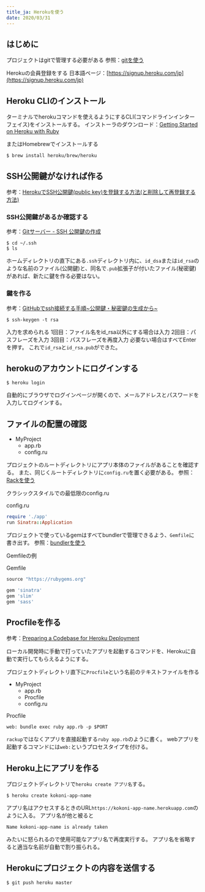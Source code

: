 ```yaml
---
title_ja: Herokuを使う
date: 2020/03/31
---
```

## はじめに
プロジェクトはgitで管理する必要がある
参照：[gitを使う](git)

Herokuの会員登録をする
日本語ページ：[https://signup.heroku.com/jp](https://signup.heroku.com/jp)

## Heroku CLIのインストール
ターミナルでherokuコマンドを使えるようにするCLI(コマンドラインインターフェイス)をインストールする。
インストーラのダウンロード：[Getting Started on Heroku with Ruby](https://devcenter.heroku.com/articles/getting-started-with-ruby#set-up)

またはHomebrewでインストールする

``` shell
$ brew install heroku/brew/heroku
```

## SSH公開鍵がなければ作る
参考：[HerokuでSSH公開鍵(public key)を登録する方法(と削除して再登録する方法)](http://blog.infinity-dimensions.com/2012/02/heroku-public-key-add.html)

### SSH公開鍵があるか確認する
参考：[Gitサーバー - SSH 公開鍵の作成](https://git-scm.com/book/ja/v2/Git%E3%82%B5%E3%83%BC%E3%83%90%E3%83%BC-SSH-%E5%85%AC%E9%96%8B%E9%8D%B5%E3%81%AE%E4%BD%9C%E6%88%90)

``` shell
$ cd ~/.ssh
$ ls
```
ホームディレクトリの直下にある`.ssh`ディレクトリ内に、`id_dsa`または`id_rsa`のような名前のファイル(公開鍵)と、同名で`.pub`拡張子が付いたファイル(秘密鍵)があれば、新たに鍵を作る必要はない。

### 鍵を作る
参考：[GitHubでssh接続する手順~公開鍵・秘密鍵の生成から~](https://qiita.com/shizuma/items/2b2f873a0034839e47ce)

``` shell
$ ssh-keygen -t rsa
```
入力を求められる
1回目：ファイル名をid_rsa以外にする場合は入力
2回目：パスフレーズを入力
3回目：パスフレーズを再度入力
必要ない場合はすべてEnterを押す。
これで`id_rsa`と`id_rsa.pub`ができた。

## herokuのアカウントにログインする

``` shell
$ heroku login
```
自動的にブラウザでログインページが開くので、メールアドレスとパスワードを入力してログインする。

## ファイルの配置の確認

<ul class="tree">
    <li><i class="fas fa-folder-open fa-fw"></i>MyProject
        <ul>
            <li><i class="fas fa-gem fa-fw"></i>app.rb</li>
            <li><i class="fas fa-gem fa-fw"></i>config.ru</li>
        </ul>
    </li>
</ul>

プロジェクトのルートディレクトリにアプリ本体のファイルがあることを確認する。
また、同じくルートディレクトリに`config.ru`を置く必要がある。
参照：[Rackを使う](rack)

クラシックスタイルでの最低限のconfig.ru

<p class="code-label">config.ru</p>

```ruby
require './app'
run Sinatra::Application
```

プロジェクトで使っているgemはすべてbundlerで管理できるよう、`Gemfile`に書き出す。
参照：[bundlerを使う](bundler)

Gemfileの例

<p class="code-label">Gemfile</p>

``` ruby
source "https://rubygems.org"

gem 'sinatra'
gem 'slim'
gem 'sass'
```

## Procfileを作る
参考：[Preparing a Codebase for Heroku Deployment](https://devcenter.heroku.com/articles/preparing-a-codebase-for-heroku-deployment)

ローカル開発時に手動で打っていたアプリを起動するコマンドを、Herokuに自動で実行してもらえるようにする。

プロジェクトディレクトリ直下に`Procfile`という名前のテキストファイルを作る

<ul class="tree">
    <li><i class="fas fa-folder-open fa-fw"></i>MyProject
        <ul>
            <li><i class="fas fa-gem fa-fw"></i>app.rb</li>
            <li><div class="marked"><i class="far fa-file fa-fw"></i>Procfile</div></li>
            <li><i class="fas fa-gem fa-fw"></i>config.ru</li>
        </ul>
    </li>
</ul>

<p class="code-label">Procfile</p>

```
web: bundle exec ruby app.rb -p $PORT
```
`rackup`ではなくアプリを直接起動する`ruby app.rb`のように書く。
webアプリを起動するコマンドには`web:`というプロセスタイプを付ける。

## Heroku上にアプリを作る
プロジェクトディレクトリで`heroku create アプリ名`する。

```shell
$ heroku create kokoni-app-name
```
アプリ名はアクセスするときのURL`https://kokoni-app-name.herokuapp.com`のように入る。
アプリ名が他と被ると

``` shell
Name kokoni-app-name is already taken
```
みたいに怒られるので使用可能なアプリ名で再度実行する。
アプリ名を省略すると適当な名前が自動で割り振られる。

## Herokuにプロジェクトの内容を送信する

``` shell
$ git push heroku master
```